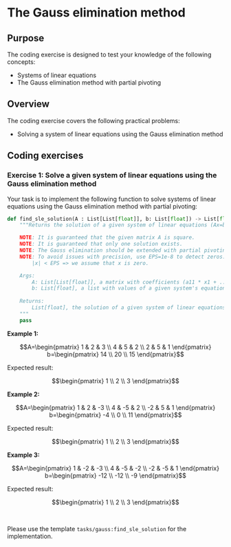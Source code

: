 # The Gauss elimination method

## Purpose

The coding exercise is designed to test your knowledge of the following concepts:

* Systems of linear equations
* The Gauss elimination method with partial pivoting

## Overview

The coding exercise covers the following practical problems:
* Solving a system of linear equations using the Gauss elimination method

## Coding exercises

### Exercise 1: Solve a given system of linear equations using the Gauss elimination method

Your task is to implement the following function to solve systems of linear equations using the Gauss elimination method with partial pivoting:

```python
def find_sle_solution(A : List[List[float]], b: List[float]) -> List[float]:
    """Returns the solution of a given system of linear equations (Ax=b).

    NOTE: It is guaranteed that the given matrix A is square.
    NOTE: It is guaranteed that only one solution exists.
    NOTE: The Gauss elimination should be extended with partial pivoting, as this helps to reduce rounding errors; you are less likely to add/subtract with a very small number (or a very large number).
    NOTE: To avoid issues with precision, use EPS=1e-8 to detect zeros:
        |x| < EPS => we assume that x is zero.

    Args:
        A: List[List[float]], a matrix with coefficients (a11 * x1 + ... + a1k * xk) of a given system (the left part).
        b: List[float], a list with values of a given system's equations (the right part, b1 = a11 * x1 + ... + a1k * xk). 
    
    Returns:
        List[float], the solution of a given system of linear equations.
    """
    pass
```

**Example 1:**

```math
A=\begin{pmatrix}
1 & 2 & 3 \\
4 & 5 & 2 \\
2 & 5 & 1
\end{pmatrix}

b=\begin{pmatrix}
14 \\
20 \\
15
\end{pmatrix}
```

Expected result:
```math
\begin{pmatrix}
1 \\
2 \\
3
\end{pmatrix}
```

**Example 2:**

```math
A=\begin{pmatrix}
1 & 2 & -3 \\
4 & -5 & 2 \\
-2 & 5 & 1
\end{pmatrix}

b=\begin{pmatrix}
-4 \\
0 \\
11
\end{pmatrix}
```

Expected result:
```math
\begin{pmatrix}
1 \\
2 \\
3
\end{pmatrix}
```

**Example 3:**

```math
A=\begin{pmatrix}
1 & -2 & -3 \\
4 & -5 & -2 \\
-2 & -5 & 1
\end{pmatrix}

b=\begin{pmatrix}
-12 \\
-12 \\
-9
\end{pmatrix}
```

Expected result:
```math
\begin{pmatrix}
1 \\
2 \\
3
\end{pmatrix}
```

<br/>

Please use the template `tasks/gauss:find_sle_solution` for the implementation.

